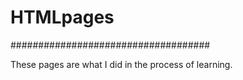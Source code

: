 # HTMLpages
####################################


These pages are what I did in the process of learning.
